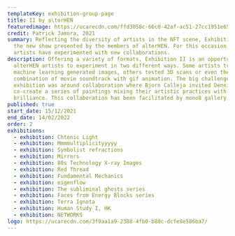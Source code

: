 ```yaml
---
templateKey: exhibition-group-page
title: II by a\terHEN
featuredimage: https://ucarecdn.com/ffd3058c-66c0-42af-ac51-27cc1951e65c/
credit: Patrick Jamora, 2021
summary: Reflecting the diversity of artists in the NFT scene, Exhibition II is
  the new show presented by the members of alterHEN. For this occasion, the
  artists have experimented with new collaborations.
description: Offering a variety of formats, Exhibition II is an opportunity for
  alterHEN artists to experiment in two different ways. Some artists tried
  machine learning generated images, others tested 3D scans or even the
  combination of movie soundtrack with gif animation. The big challenge of this
  exhibition was around collaboration where Bjorn Calleja invited Dennis Bato to
  co-create a series of paintings mixing their artistic practices with
  brilliance. This collaboration has been facilitated by mono8 gallery.
published: true
start_date: 15/12/2021
end_date: 14/02/2022
order: 2
exhibitions:
  - exhibition: Chtonic Light
  - exhibition: Mmmmultiplicityyyyy
  - exhibition: Symbolist refractions
  - exhibition: Mirrors
  - exhibition: 80s Technology X-ray Images
  - exhibition: Red Thread
  - exhibition: Fundamental Mechanics
  - exhibition: eigenflow
  - exhibition: The subliminal ghosts series
  - exhibition: Faces from Energy Blocks series
  - exhibition: Terra Ignota
  - exhibition: Human Study I, HK
  - exhibition: NETWORKS
logo: https://ucarecdn.com/3f9aa1a9-2388-4fb0-b88c-dcfe8e586ba7/
---
```


